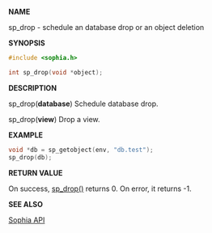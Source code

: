 
**NAME**

sp\_drop - schedule an database drop or an object deletion

**SYNOPSIS**

```C
#include <sophia.h>

int sp_drop(void *object);
```

**DESCRIPTION**

sp\_drop(**database**)
Schedule database drop.

sp\_drop(**view**)
Drop a view.

**EXAMPLE**

```C
void *db = sp_getobject(env, "db.test");
sp_drop(db);
```

**RETURN VALUE**

On success, [sp\_drop()](sp_drop.md) returns 0. On error, it returns -1.

**SEE ALSO**

[Sophia API](../tutorial/api.md)
